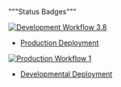 """Status Badges"""

[![Development Workflow 3.8](https://github.com/yn55/final/actions/workflows/dev.yml/badge.svg)](https://github.com/yn55/final/actions/workflows/dev.yml)

* [Production Deployment](https://finaldev.herokuapp.com/)

[![Production Workflow 1](https://github.com/yn55/final/actions/workflows/prod.yml/badge.svg)](https://github.com/yn55/final/actions/workflows/prod.yml)

* [Developmental Deployment](https://finalprod.herokuapp.com/)
